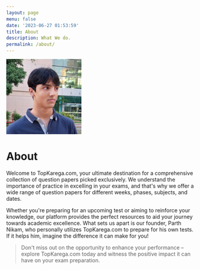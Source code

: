 ```yaml
---
layout: page
menu: false
date: '2023-06-27 01:53:59'
title: About
description: What We do.
permalink: /about/
---
```


<img class="img-rounded" src="/assets/img/uploads/profpic.jpg" alt="Parth Nikam" width="200">

# About

Welcome to TopKarega.com, your ultimate destination for a comprehensive collection of question papers picked exclusively. We understand the importance of practice in excelling in your exams, and that's why we offer a wide range of question papers for different weeks, phases, subjects, and dates. 

Whether you're preparing for an upcoming test or aiming to reinforce your knowledge, our platform provides the perfect resources to aid your journey towards academic excellence. What sets us apart is our founder, Parth Nikam, who personally utilizes TopKarega.com to prepare for his own tests. If it helps him, imagine the difference it can make for you! 

> Don't miss out on the opportunity to enhance your performance – explore TopKarega.com today and witness the positive impact it can have on your exam preparation.